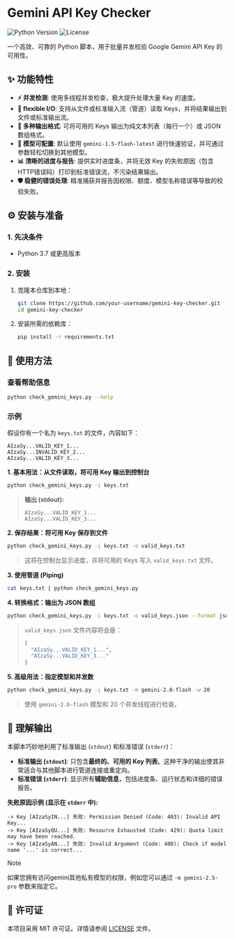 # Gemini API Key Checker

![Python Version](https://img.shields.io/badge/python-3.7+-blue.svg)
![License](https://img.shields.io/badge/license-MIT-green.svg)

一个高效、可靠的 Python 脚本，用于批量并发校验 Google Gemini API Key 的可用性。

## ✨ 功能特性

- **⚡ 并发检测**: 使用多线程并发检查，极大提升处理大量 Key 的速度。
- **🔄 flexible I/O**: 支持从文件或标准输入流（管道）读取 Keys，并将结果输出到文件或标准输出流。
- **📝 多种输出格式**: 可将可用的 Keys 输出为纯文本列表（每行一个）或 JSON 数组格式。
- **🔧 模型可配置**: 默认使用 `gemini-1.5-flash-latest` 进行快速验证，并可通过参数轻松切换到其他模型。
- **📊 清晰的进度与报告**: 提供实时进度条，并将无效 Key 的失败原因（包含HTTP错误码）打印到标准错误流，不污染结果输出。
- **🛡️ 稳健的错误处理**: 精准捕获并报告因权限、额度、模型名称错误等导致的校验失败。

## ⚙️ 安装与准备

### 1. 先决条件
- Python 3.7 或更高版本

### 2. 安装
1.  克隆本仓库到本地：
    ```bash
    git clone https://github.com/your-username/gemini-key-checker.git
    cd gemini-key-checker
    ```

2.  安装所需的依赖库：
    ```bash
    pip install -r requirements.txt
    ```

## 🚀 使用方法

### 查看帮助信息
```bash
python check_gemini_keys.py --help
```

### 示例

假设你有一个名为 `keys.txt` 的文件，内容如下：
```
AIzaSy...VALID_KEY_1...
AIzaSy...INVALID_KEY_2...
AIzaSy...VALID_KEY_3...
```

**1. 基本用法：从文件读取，将可用 Key 输出到控制台**
```bash
python check_gemini_keys.py -i keys.txt
```
> **输出 (stdout):**
> ```
> AIzaSy...VALID_KEY_1...
> AIzaSy...VALID_KEY_3...
> ```

**2. 保存结果：将可用 Key 保存到文件**
```bash
python check_gemini_keys.py -i keys.txt -o valid_keys.txt
```
> 这将在控制台显示进度，并将可用的 Keys 写入 `valid_keys.txt` 文件。

**3. 使用管道 (Piping)**
```bash
cat keys.txt | python check_gemini_keys.py
```

**4. 转换格式：输出为 JSON 数组**
```bash
python check_gemini_keys.py -i keys.txt -o valid_keys.json --format json_array
```
> `valid_keys.json` 文件内容将会是：
> ```json
> [
>   "AIzaSy...VALID_KEY_1...",
>   "AIzaSy...VALID_KEY_3..."
> ]
> ```

**5. 高级用法：指定模型和并发数**
```bash
python check_gemini_keys.py -i keys.txt -m gemini-2.0-flash -w 20
```
> 使用 `gemini-2.0-flash` 模型和 20 个并发线程进行检查。


## 📜 理解输出

本脚本巧妙地利用了标准输出 (`stdout`) 和标准错误 (`stderr`)：

- **标准输出 (`stdout`)**: 只包含**最终的、可用的 Key 列表**。这种干净的输出使其非常适合与其他脚本进行管道连接或重定向。
- **标准错误 (`stderr`)**: 显示所有**辅助信息**，包括进度条、运行状态和详细的错误报告。

**失败原因示例 (显示在 `stderr` 中):**
```
-> Key [AIzaSyIN...] 失败: Permission Denied (Code: 403): Invalid API Key...
-> Key [AIzaSyQU...] 失败: Resource Exhausted (Code: 429): Quota limit may have been reached.
-> Key [AIzaSyAN...] 失败: Invalid Argument (Code: 400): Check if model name '...' is correct...
```

> [!NOTE]
> 如果您拥有访问gemini其他私有模型的权限，例如您可以通过 `-m gemini-2.5-pro` 参数来指定它。

## 📄 许可证

本项目采用 MIT 许可证。详情请参阅 [LICENSE](LICENSE) 文件。
